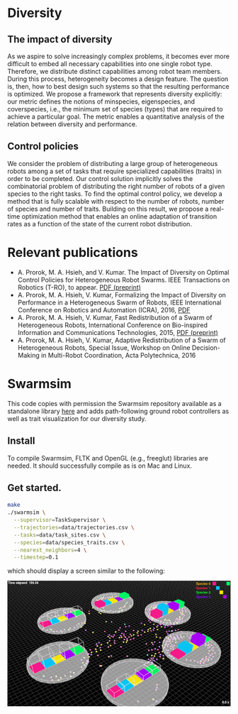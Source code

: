 # Diversity

## The impact of diversity

As we aspire to solve increasingly complex problems, it becomes ever more difficult to embed all necessary capabilities into one single robot type. Therefore, we distribute distinct capabilities among robot team members. During this process, heterogeneity becomes a design feature. The question is, then, how to best design such systems so that the resulting performance is optimized. We propose a framework that represents diversity explicitly: our metric defines the notions of minspecies, eigenspecies, and coverspecies, i.e., the minimum set of species (types) that are required to achieve a particular goal. The metric enables a quantitative analysis of the relation between diversity and performance.

## Control policies

We consider the problem of distributing a large group of heterogeneous robots among a set of tasks that require specialized capabilities (traits) in order to be completed. Our control solution implicitly solves the combinatorial problem of distributing the right number of robots of a given species to the right tasks. To find the optimal control policy, we develop a method that is fully scalable with respect to the number of robots, number of species and number of traits. Building on this result, we propose a real-time optimization method that enables an online adaptation of transition rates as a function of the state of the current robot distribution.

# Relevant publications

- A. Prorok, M. A. Hsieh, and V. Kumar. The Impact of Diversity on Optimal Control Policies for Heterogeneous Robot Swarms. IEEE Transactions on Robotics (T-RO), to appear. [PDF (preprint)](http://prorok.me/?page_id=6#TRO2016)
- A. Prorok, M. A. Hsieh, V. Kumar, Formalizing the Impact of Diversity on Performance in a Heterogeneous Swarm of Robots, IEEE International Conference on Robotics and Automation (ICRA), 2016, [PDF](http://prorok.me/?page_id=6#ICRA2016)
- A. Prorok, M. A. Hsieh, V. Kumar, Fast Redistribution of a Swarm of Heterogeneous Robots, International Conference on Bio-inspired Information and Communications Technologies, 2015, [PDF (preprint)](http://prorok.me/?page_id=6#BICT2015)
- A. Prorok, M. A. Hsieh, V. Kumar, Adaptive Redistribution of a Swarm of Heterogeneous Robots, Special Issue, Workshop on Online Decision-Making in Multi-Robot Coordination, Acta Polytechnica, 2016

# Swarmsim

This code copies with permission the Swarmsim repository available as a standalone library [here](https://github.com/sgowal/swarmsim)
and adds path-following ground robot controllers as well as trait visualization for our diversity study.

## Install

To compile Swarmsim, FLTK and OpenGL (e.g., freeglut) libraries are needed. It should successfully compile as is on Mac and Linux.

## Get started.

```bash
make
./swarmsim \
  --supervisor=TaskSupervisor \
  --trajectories=data/trajectories.csv \
  --tasks=data/task_sites.csv \
  --species=data/species_traits.csv \
  --nearest_neighbors=4 \
  --timestep=0.1
```

which should display a screen similar to the following:

![Screenshot](https://raw.githubusercontent.com/amandaprorok/task_simulator/master/img/screenshot.png)
